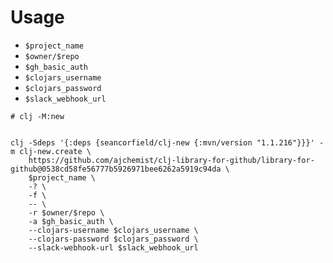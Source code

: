 # Usage


- `$project_name`
- `$owner/$repo`
- `$gh_basic_auth`
- `$clojars_username`
- `$clojars_password`
- `$slack_webhook_url`


``` shell
# clj -M:new


clj -Sdeps '{:deps {seancorfield/clj-new {:mvn/version "1.1.216"}}}' -m clj-new.create \
    https://github.com/ajchemist/clj-library-for-github/library-for-github@0538cd58fe56777b5926971bee6262a5919c94da \
    $project_name \
    -? \
    -f \
    -- \
    -r $owner/$repo \
    -a $gh_basic_auth \
    --clojars-username $clojars_username \
    --clojars-password $clojars_password \
    --slack-webhook-url $slack_webhook_url
```
